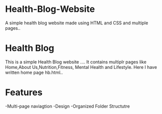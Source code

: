 # Health-Blog-Website

A simple health blog website made using HTML and CSS and multiple pages..

# Health Blog

This is a simple Health Blog website .... It contains multiplr pages like Home,About Us,Nutrition,Fitness, Mental Health and Lifestyle.
Here I have written home page hb.html..

# Features

-Multi-page naviagtion
-Design
-Organized Folder Structutre

